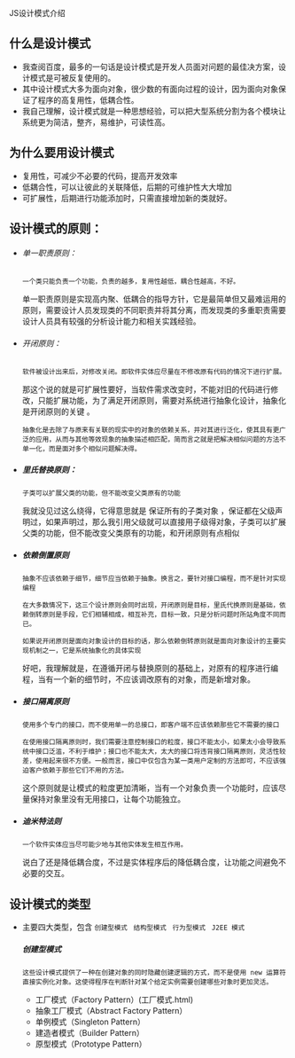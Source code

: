  JS设计模式介绍

## 什么是设计模式

- 我查阅百度，最多的一句话是设计模式是开发人员面对问题的最佳决方案，设计模式是可被反复使用的。
- 其中设计模式大多为面向对象，很少数的有面向过程的设计，因为面向对象保证了程序的高复用性，低耦合性。
- 我自己理解，设计模式就是一种思想经验，可以把大型系统分割为各个模块让系统更为简洁，整齐，易维护，可读性高。

## 为什么要用设计模式

- 复用性，可减少不必要的代码，提高开发效率
- 低耦合性，可以让彼此的关联降低，后期的可维护性大大增加
- 可扩展性，后期进行功能添加时，只需直接增加新的类就好。

## 设计模式的原则：

- ###### 单一职责原则：

    `一个类只能负责一个功能，负责的越多，复用性越低，耦合性越高，不好。`
    
    单一职责原则是实现高内聚、低耦合的指导方针，它是最简单但又最难运用的原则，需要设计人员发现类的不同职责并将其分离，而发现类的多重职责需要设计人员具有较强的分析设计能力和相关实践经验。

- ###### 开闭原则：

    `软件被设计出来后，对修改关闭。即软件实体应尽量在不修改原有代码的情况下进行扩展。`

    那这个说的就是可扩展性要好，当软件需求改变时，不能对旧的代码进行修改，只能扩展功能，为了满足开闭原则，需要对系统进行抽象化设计，抽象化是开闭原则的关键 。
    
    `抽象化是去除了与原来有关联的现实中的对象的依赖关系，并对其进行泛化，使其具有更广泛的应用，从而与其他等效现象的抽象描述相匹配，简而言之就是把解决相似问题的方法不单一化，而是面对多个相似问题解决得。`

- ##### 里氏替换原则：

    `子类可以扩展父类的功能，但不能改变父类原有的功能`

    我就没见过这么绕得，它得意思就是 保证所有的子类对象 ，保证都在父级声明过，如果声明过，那么我引用父级就可以直接用子级得对象，子类可以扩展父类的功能，但不能改变父类原有的功能，和开闭原则有点相似

- ##### 依赖倒置原则

    `抽象不应该依赖于细节，细节应当依赖于抽象。换言之，要针对接口编程，而不是针对实现编程`

    `在大多数情况下，这三个设计原则会同时出现，开闭原则是目标，里氏代换原则是基础，依赖倒转原则是手段，它们相辅相成，相互补充，目标一致，只是分析问题时所站角度不同而已。`

    `如果说开闭原则是面向对象设计的目标的话，那么依赖倒转原则就是面向对象设计的主要实现机制之一，它是系统抽象化的具体实现`

    好吧，我理解就是，在遵循开闭与替换原则的基础上，对原有的程序进行编程，当有一个新的细节时，不应该调改原有的对象，而是新增对象。

- ##### 接口隔离原则
    
    `使用多个专门的接口，而不使用单一的总接口，即客户端不应该依赖那些它不需要的接口`

    `在使用接口隔离原则时，我们需要注意控制接口的粒度，接口不能太小，如果太小会导致系统中接口泛滥，不利于维护；接口也不能太大，太大的接口将违背接口隔离原则，灵活性较差，使用起来很不方便。一般而言，接口中仅包含为某一类用户定制的方法即可，不应该强迫客户依赖于那些它们不用的方法。`

    这个原则就是让模式的粒度更加清晰，当有一个对象负责一个功能时，应该尽量保持对象里没有无用接口，让每个功能独立。

- ##### 迪米特法则
    
    `一个软件实体应当尽可能少地与其他实体发生相互作用。`

    说白了还是降低耦合度，不过是实体程序后的降低耦合度，让功能之间避免不必要的交互。

## 设计模式的类型
     
- 主要四大类型，包含 `创建型模式 ` `结构型模式 ` `行为型模式 ` `J2EE 模式 `

    #####  创建型模式

    `这些设计模式提供了一种在创建对象的同时隐藏创建逻辑的方式，而不是使用 new 运算符直接实例化对象。这使得程序在判断针对某个给定实例需要创建哪些对象时更加灵活。`

    - 工厂模式（Factory Pattern）(工厂模式.html)
    - 抽象工厂模式（Abstract Factory Pattern）
    - 单例模式（Singleton Pattern）
    - 建造者模式（Builder Pattern）
    - 原型模式（Prototype Pattern）
 

    

